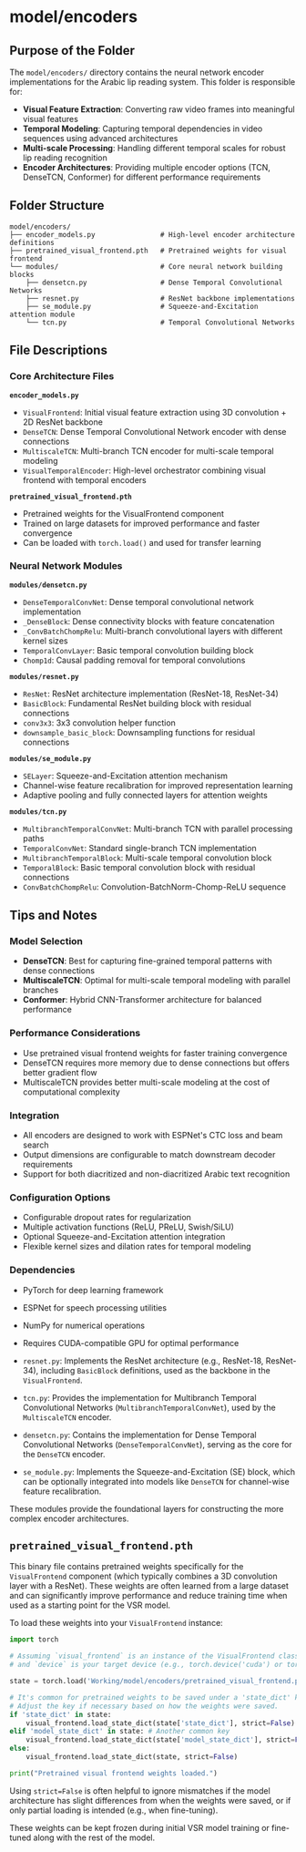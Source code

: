 # model/encoders

## Purpose of the Folder

The `model/encoders/` directory contains the neural network encoder implementations for the Arabic lip reading system. This folder is responsible for:

- **Visual Feature Extraction**: Converting raw video frames into meaningful visual features
- **Temporal Modeling**: Capturing temporal dependencies in video sequences using advanced architectures
- **Multi-scale Processing**: Handling different temporal scales for robust lip reading recognition
- **Encoder Architectures**: Providing multiple encoder options (TCN, DenseTCN, Conformer) for different performance requirements

## Folder Structure

```
model/encoders/
├── encoder_models.py                # High-level encoder architecture definitions
├── pretrained_visual_frontend.pth   # Pretrained weights for visual frontend
└── modules/                         # Core neural network building blocks
    ├── densetcn.py                  # Dense Temporal Convolutional Networks
    ├── resnet.py                    # ResNet backbone implementations
    ├── se_module.py                 # Squeeze-and-Excitation attention module
    └── tcn.py                       # Temporal Convolutional Networks
```

## File Descriptions

### Core Architecture Files

**`encoder_models.py`**

- `VisualFrontend`: Initial visual feature extraction using 3D convolution + 2D ResNet backbone
- `DenseTCN`: Dense Temporal Convolutional Network encoder with dense connections
- `MultiscaleTCN`: Multi-branch TCN encoder for multi-scale temporal modeling
- `VisualTemporalEncoder`: High-level orchestrator combining visual frontend with temporal encoders

**`pretrained_visual_frontend.pth`**

- Pretrained weights for the VisualFrontend component
- Trained on large datasets for improved performance and faster convergence
- Can be loaded with `torch.load()` and used for transfer learning

### Neural Network Modules

**`modules/densetcn.py`**

- `DenseTemporalConvNet`: Dense temporal convolutional network implementation
- `_DenseBlock`: Dense connectivity blocks with feature concatenation
- `_ConvBatchChompRelu`: Multi-branch convolutional layers with different kernel sizes
- `TemporalConvLayer`: Basic temporal convolution building block
- `Chomp1d`: Causal padding removal for temporal convolutions

**`modules/resnet.py`**

- `ResNet`: ResNet architecture implementation (ResNet-18, ResNet-34)
- `BasicBlock`: Fundamental ResNet building block with residual connections
- `conv3x3`: 3x3 convolution helper function
- `downsample_basic_block`: Downsampling functions for residual connections

**`modules/se_module.py`**

- `SELayer`: Squeeze-and-Excitation attention mechanism
- Channel-wise feature recalibration for improved representation learning
- Adaptive pooling and fully connected layers for attention weights

**`modules/tcn.py`**

- `MultibranchTemporalConvNet`: Multi-branch TCN with parallel processing paths
- `TemporalConvNet`: Standard single-branch TCN implementation
- `MultibranchTemporalBlock`: Multi-scale temporal convolution block
- `TemporalBlock`: Basic temporal convolution block with residual connections
- `ConvBatchChompRelu`: Convolution-BatchNorm-Chomp-ReLU sequence

## Tips and Notes

### Model Selection

- **DenseTCN**: Best for capturing fine-grained temporal patterns with dense connections
- **MultiscaleTCN**: Optimal for multi-scale temporal modeling with parallel branches
- **Conformer**: Hybrid CNN-Transformer architecture for balanced performance

### Performance Considerations

- Use pretrained visual frontend weights for faster training convergence
- DenseTCN requires more memory due to dense connections but offers better gradient flow
- MultiscaleTCN provides better multi-scale modeling at the cost of computational complexity

### Integration

- All encoders are designed to work with ESPNet's CTC loss and beam search
- Output dimensions are configurable to match downstream decoder requirements
- Support for both diacritized and non-diacritized Arabic text recognition

### Configuration Options

- Configurable dropout rates for regularization
- Multiple activation functions (ReLU, PReLU, Swish/SiLU)
- Optional Squeeze-and-Excitation attention integration
- Flexible kernel sizes and dilation rates for temporal modeling

### Dependencies

- PyTorch for deep learning framework
- ESPNet for speech processing utilities
- NumPy for numerical operations
- Requires CUDA-compatible GPU for optimal performance

- `resnet.py`: Implements the ResNet architecture (e.g., ResNet-18, ResNet-34), including `BasicBlock` definitions, used as the backbone in the `VisualFrontend`.
- `tcn.py`: Provides the implementation for Multibranch Temporal Convolutional Networks (`MultibranchTemporalConvNet`), used by the `MultiscaleTCN` encoder.
- `densetcn.py`: Contains the implementation for Dense Temporal Convolutional Networks (`DenseTemporalConvNet`), serving as the core for the `DenseTCN` encoder.
- `se_module.py`: Implements the Squeeze-and-Excitation (SE) block, which can be optionally integrated into models like `DenseTCN` for channel-wise feature recalibration.

These modules provide the foundational layers for constructing the more complex encoder architectures.

## `pretrained_visual_frontend.pth`

This binary file contains pretrained weights specifically for the `VisualFrontend` component (which typically combines a 3D convolution layer with a ResNet). These weights are often learned from a large dataset and can significantly improve performance and reduce training time when used as a starting point for the VSR model.

To load these weights into your `VisualFrontend` instance:

```python
import torch

# Assuming `visual_frontend` is an instance of the VisualFrontend class
# and `device` is your target device (e.g., torch.device('cuda') or torch.device('cpu'))

state = torch.load('Working/model/encoders/pretrained_visual_frontend.pth', map_location=device)

# It's common for pretrained weights to be saved under a 'state_dict' key.
# Adjust the key if necessary based on how the weights were saved.
if 'state_dict' in state:
    visual_frontend.load_state_dict(state['state_dict'], strict=False)
elif 'model_state_dict' in state: # Another common key
    visual_frontend.load_state_dict(state['model_state_dict'], strict=False)
else:
    visual_frontend.load_state_dict(state, strict=False)

print("Pretrained visual frontend weights loaded.")
```

Using `strict=False` is often helpful to ignore mismatches if the model architecture has slight differences from when the weights were saved, or if only partial loading is intended (e.g., when fine-tuning).

These weights can be kept frozen during initial VSR model training or fine-tuned along with the rest of the model.
